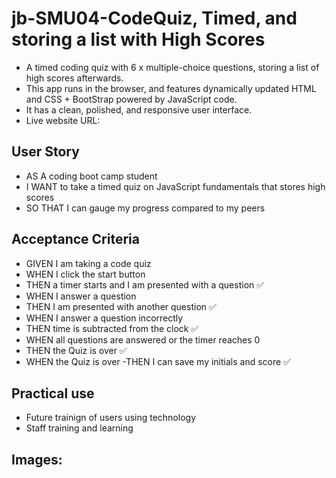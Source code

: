 # jb-SMU04-CodeQuiz, Timed, and storing a list with High Scores

- A timed coding quiz with 6 x multiple-choice questions, storing a list of high scores afterwards.
- This app runs in the browser, and features dynamically updated HTML and CSS + BootStrap powered by JavaScript code.
- It has a clean, polished, and responsive user interface.
- Live website URL: 

## User Story
- AS A coding boot camp student
- I WANT to take a timed quiz on JavaScript fundamentals that stores high scores
- SO THAT I can gauge my progress compared to my peers

## Acceptance Criteria
- GIVEN I am taking a code quiz
- WHEN I click the start button
- THEN a timer starts and I am presented with a question   ✅
- WHEN I answer a question
- THEN I am presented with another question   ✅
- WHEN I answer a question incorrectly
- THEN time is subtracted from the clock   ✅
- WHEN all questions are answered or the timer reaches 0
- THEN the Quiz is over   ✅
- WHEN the Quiz is over
 -THEN I can save my initials and score   ✅

## Practical use
- Future trainign of users using technology
- Staff training and learning 

## Images:


